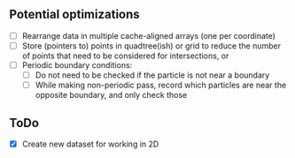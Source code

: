 ## Potential optimizations
- [ ] Rearrange data in multiple cache-aligned arrays (one per coordinate)
- [ ] Store (pointers to) points in quadtree(ish) or grid to reduce the number of points that need to be considered for intersections, or
- [ ] Periodic boundary conditions:
  - [ ] Do not need to be checked if the particle is not near a boundary
  - [ ] While making non-periodic pass, record which particles are near the opposite boundary, and only check those

## ToDo
- [x] Create new dataset for working in 2D
